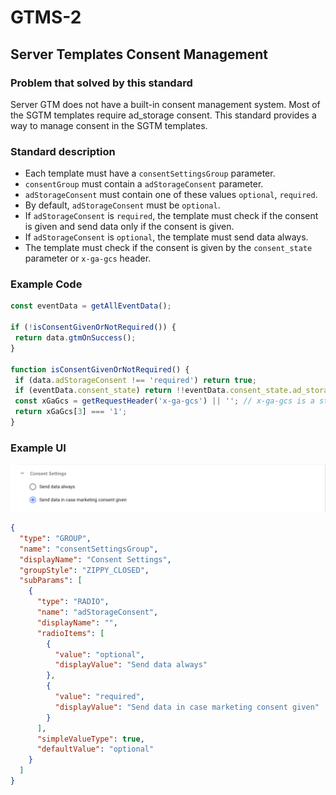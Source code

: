 # GTMS-2
## Server Templates Consent Management

### Problem that solved by this standard

Server GTM does not have a built-in consent management system.
Most of the SGTM templates require ad_storage consent.
This standard provides a way to manage consent in the SGTM templates.

### Standard description

- Each template must have a `consentSettingsGroup` parameter.
- `consentGroup` must contain a `adStorageConsent` parameter.
- `adStorageConsent` must contain one of these values `optional`, `required`.
- By default, `adStorageConsent` must be `optional`.
- If `adStorageConsent` is `required`, the template must check if the consent is given and send data only if the consent is given.
- If `adStorageConsent` is `optional`, the template must send data always.
- The template must check if the consent is given by the `consent_state` parameter or `x-ga-gcs` header.

### Example Code

 ```js
const eventData = getAllEventData();

if (!isConsentGivenOrNotRequired()) {
  return data.gtmOnSuccess();
}

function isConsentGivenOrNotRequired() {
  if (data.adStorageConsent !== 'required') return true;
  if (eventData.consent_state) return !!eventData.consent_state.ad_storage;
  const xGaGcs = getRequestHeader('x-ga-gcs') || ''; // x-ga-gcs is a string like "G110"
  return xGaGcs[3] === '1';
}
```


### Example UI

![UI](/images/gtms-2-ui.png)

```json
{
  "type": "GROUP",
  "name": "consentSettingsGroup",
  "displayName": "Consent Settings",
  "groupStyle": "ZIPPY_CLOSED",
  "subParams": [
    {
      "type": "RADIO",
      "name": "adStorageConsent",
      "displayName": "",
      "radioItems": [
        {
          "value": "optional",
          "displayValue": "Send data always"
        },
        {
          "value": "required",
          "displayValue": "Send data in case marketing consent given"
        }
      ],
      "simpleValueType": true,
      "defaultValue": "optional"
    }
  ]
}
```
